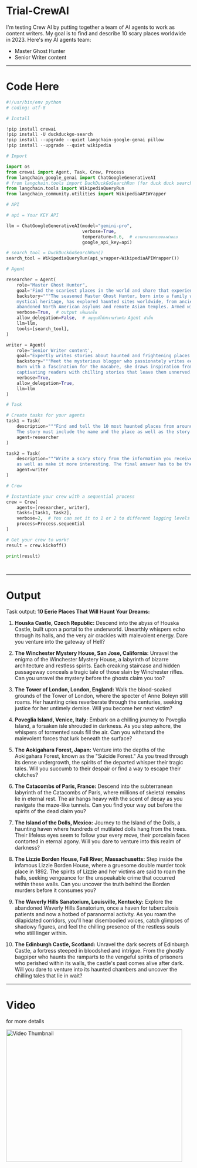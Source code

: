 # Trial-CrewAI

I'm testing Crew AI by putting together a team of AI agents to work as content writers. My goal is to find and describe 10 scary places worldwide in 2023. Here's my AI agents team:

- Master Ghost Hunter
- Senior Writer content

---

# Code Here

```python
#!/usr/bin/env python
# coding: utf-8

# Install

!pip install crewai
!pip install -U duckduckgo-search
!pip install --upgrade --quiet langchain-google-genai pillow
!pip install --upgrade --quiet wikipedia

# Import

import os
from crewai import Agent, Task, Crew, Process
from langchain_google_genai import ChatGoogleGenerativeAI
# from langchain.tools import DuckDuckGoSearchRun (for duck duck search)
from langchain.tools import WikipediaQueryRun
from langchain_community.utilities import WikipediaAPIWrapper

# API

# api = Your KEY API

llm = ChatGoogleGenerativeAI(model="gemini-pro",
                             verbose=True,
                             temperature=0.6,  # ความหลากหลายของคำตอบ
                             google_api_key=api)

# search_tool = DuckDuckGoSearchRun()
search_tool = WikipediaQueryRun(api_wrapper=WikipediaAPIWrapper())

# Agent

researcher = Agent(
    role="Master Ghost Hunter",
    goal='Find the scariest places in the world and share that experiences.',
    backstory="""The seasoned Master Ghost Hunter, born into a family with a 
    mystical heritage, has explored haunted sites worldwide, from ancient European castles to 
    abandoned North American asylums and remote Asian temples. Armed with occult knowledge and advanced equipment""",
    verbose=True,  # output เพิ่มมากขึ้น
    allow_delegation=False,  # อนุญาติให้ทำงานร่วมกับ Agent ตัวอื่น
    llm=llm,
    tools=[search_tool],
)

writer = Agent(
    role='Senior Writer content',
    goal="Expertly writes stories about haunted and frightening places.",
    backstory="""Meet the mysterious blogger who passionately writes eerie tales on her blog. 
    Born with a fascination for the macabre, she draws inspiration from haunted places and folklore, 
    captivating readers with chilling stories that leave them unnerved.""",
    verbose=True,
    allow_delegation=True,
    llm=llm
)

# Task

# Create tasks for your agents
task1 = Task(
    description="""Find and tell the 10 most haunted places from around the world that you think are the scariest in 2023. 
    The story must include the name and the place as well as the story that made the place scary in detail.""",
    agent=researcher
)

task2 = Task(
    description="""Write a scary story from the information you received to make it even scarier but not distort the truth, 
    as well as make it more interesting. The final answer has to be the 10 scariest places written to attract people to read..""",
    agent=writer
)

# Crew

# Instantiate your crew with a sequential process
crew = Crew(
    agents=[researcher, writer],
    tasks=[task1, task2],
    verbose=2,  # You can set it to 1 or 2 to different logging levels
    process=Process.sequential
)

# Get your crew to work!
result = crew.kickoff()

print(result)




```
---
# Output

Task output: **10 Eerie Places That Will Haunt Your Dreams:**

1. **Houska Castle, Czech Republic:** Descend into the abyss of Houska Castle, built upon a portal to the underworld. Unearthly whispers echo through its halls, and the very air crackles with malevolent energy. Dare you venture into the gateway of Hell?

2. **The Winchester Mystery House, San Jose, California:** Unravel the enigma of the Winchester Mystery House, a labyrinth of bizarre architecture and restless spirits. Each creaking staircase and hidden passageway conceals a tragic tale of those slain by Winchester rifles. Can you unravel the mystery before the ghosts claim you too?

3. **The Tower of London, London, England:** Walk the blood-soaked grounds of the Tower of London, where the specter of Anne Boleyn still roams. Her haunting cries reverberate through the centuries, seeking justice for her untimely demise. Will you become her next victim?

4. **Poveglia Island, Venice, Italy:** Embark on a chilling journey to Poveglia Island, a forsaken isle shrouded in darkness. As you step ashore, the whispers of tormented souls fill the air. Can you withstand the malevolent forces that lurk beneath the surface?

5. **The Aokigahara Forest, Japan:** Venture into the depths of the Aokigahara Forest, known as the "Suicide Forest." As you tread through its dense undergrowth, the spirits of the departed whisper their tragic tales. Will you succumb to their despair or find a way to escape their clutches?

6. **The Catacombs of Paris, France:** Descend into the subterranean labyrinth of the Catacombs of Paris, where millions of skeletal remains lie in eternal rest. The air hangs heavy with the scent of decay as you navigate the maze-like tunnels. Can you find your way out before the spirits of the dead claim you?

7. **The Island of the Dolls, Mexico:** Journey to the Island of the Dolls, a haunting haven where hundreds of mutilated dolls hang from the trees. Their lifeless eyes seem to follow your every move, their porcelain faces contorted in eternal agony. Will you dare to venture into this realm of darkness?

8. **The Lizzie Borden House, Fall River, Massachusetts:** Step inside the infamous Lizzie Borden House, where a gruesome double murder took place in 1892. The spirits of Lizzie and her victims are said to roam the halls, seeking vengeance for the unspeakable crime that occurred within these walls. Can you uncover the truth behind the Borden murders before it consumes you?

9. **The Waverly Hills Sanatorium, Louisville, Kentucky:** Explore the abandoned Waverly Hills Sanatorium, once a haven for tuberculosis patients and now a hotbed of paranormal activity. As you roam the dilapidated corridors, you'll hear disembodied voices, catch glimpses of shadowy figures, and feel the chilling presence of the restless souls who still linger within.

10. **The Edinburgh Castle, Scotland:** Unravel the dark secrets of Edinburgh Castle, a fortress steeped in bloodshed and intrigue. From the ghostly bagpiper who haunts the ramparts to the vengeful spirits of prisoners who perished within its walls, the castle's past comes alive after dark. Will you dare to venture into its haunted chambers and uncover the chilling tales that lie in wait?

---
# Video

for more details

<a href="https://youtu.be/xRhMbdppa_4" target="_blank">
  <img src="https://img.youtube.com/vi/xRhMbdppa_4/0.jpg" alt="Video Thumbnail" width="480" height="360">
</a>

